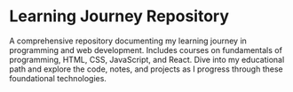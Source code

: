 # Learning Journey Repository

A comprehensive repository documenting my learning journey in programming and web development. Includes courses on fundamentals of programming, HTML, CSS, JavaScript, and React. Dive into my educational path and explore the code, notes, and projects as I progress through these foundational technologies.
